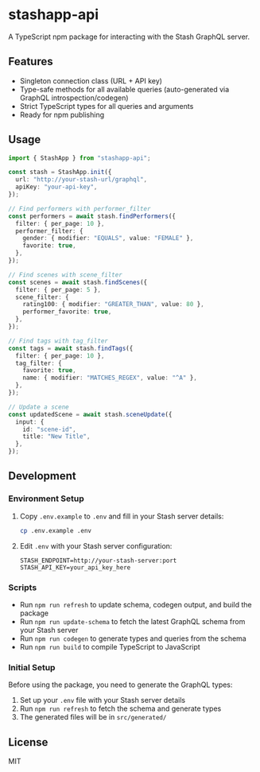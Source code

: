 # stashapp-api

A TypeScript npm package for interacting with the Stash GraphQL server.

## Features

- Singleton connection class (URL + API key)
- Type-safe methods for all available queries (auto-generated via GraphQL introspection/codegen)
- Strict TypeScript types for all queries and arguments
- Ready for npm publishing

## Usage

```ts
import { StashApp } from "stashapp-api";

const stash = StashApp.init({
  url: "http://your-stash-url/graphql",
  apiKey: "your-api-key",
});

// Find performers with performer_filter
const performers = await stash.findPerformers({
  filter: { per_page: 10 },
  performer_filter: {
    gender: { modifier: "EQUALS", value: "FEMALE" },
    favorite: true,
  },
});

// Find scenes with scene_filter
const scenes = await stash.findScenes({
  filter: { per_page: 5 },
  scene_filter: {
    rating100: { modifier: "GREATER_THAN", value: 80 },
    performer_favorite: true,
  },
});

// Find tags with tag_filter
const tags = await stash.findTags({
  filter: { per_page: 10 },
  tag_filter: {
    favorite: true,
    name: { modifier: "MATCHES_REGEX", value: "^A" },
  },
});

// Update a scene
const updatedScene = await stash.sceneUpdate({
  input: {
    id: "scene-id",
    title: "New Title",
  },
});
```

## Development

### Environment Setup

1. Copy `.env.example` to `.env` and fill in your Stash server details:
   ```bash
   cp .env.example .env
   ```

2. Edit `.env` with your Stash server configuration:
   ```
   STASH_ENDPOINT=http://your-stash-server:port
   STASH_API_KEY=your_api_key_here
   ```

### Scripts

- Run `npm run refresh` to update schema, codegen output, and build the package
- Run `npm run update-schema` to fetch the latest GraphQL schema from your Stash server
- Run `npm run codegen` to generate types and queries from the schema
- Run `npm run build` to compile TypeScript to JavaScript

### Initial Setup

Before using the package, you need to generate the GraphQL types:

1. Set up your `.env` file with your Stash server details
2. Run `npm run refresh` to fetch the schema and generate types
3. The generated files will be in `src/generated/`

## License

MIT
